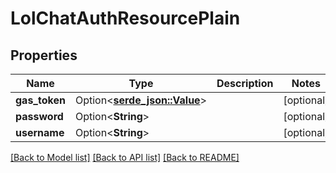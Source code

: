 # LolChatAuthResourcePlain

## Properties

Name | Type | Description | Notes
------------ | ------------- | ------------- | -------------
**gas_token** | Option<[**serde_json::Value**](.md)> |  | [optional]
**password** | Option<**String**> |  | [optional]
**username** | Option<**String**> |  | [optional]

[[Back to Model list]](../README.md#documentation-for-models) [[Back to API list]](../README.md#documentation-for-api-endpoints) [[Back to README]](../README.md)


